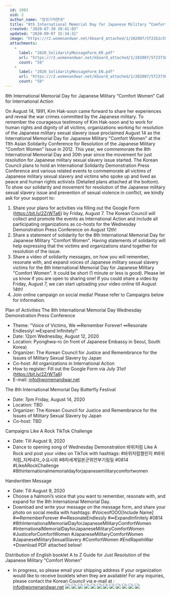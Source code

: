 ```yaml
---
  id: 1083
  uid: 2
  author_name: "정의기억연대"
  title: "8th International Memorial Day for Japanese Military “Comfort Women” Call for International Action"
  created: "2020-07-30 20:41:03"
  updated: "2020-09-07 15:34:31"
  image: "https://r2.womenandwar.net/kboard_attached/1/202007/5f22b1c55268a5004270.jpg"
  attachments: 
    - 
      label: "2020_SolidarityMessageForm_KR.pdf"
      url: "https://r2.womenandwar.net/kboard_attached/1/202007/5f23736b3851f4805116.pdf"
      count: "58"
    - 
      label: "2020_SolidarityMessageForm_EN.pdf"
      url: "https://r2.womenandwar.net/kboard_attached/1/202007/5f23736b3876b4275383.pdf"
      count: "58"
---
```

8th International Memorial Day for Japanese Military “Comfort Women” Call for International Action

On August 14, 1991, Kim Hak-soon came forward to share her experiences and reveal the war crimes committed by the Japanese military. To remember the courageous testimony of Kim Hak-soon and to work for human rights and dignity of all victims, organizations working for resolution of the Japanese military sexual slavery issue proclaimed August 14 as the International Memorial Day for Japanese Military "Comfort Women" at the 11th Asian Solidarity Conference for Resolution of the Japanese Military "Comfort Women" Issue in 2012. This year, we commemorate the 8th International Memorial Day and 30th year since the movement for just resolution for Japanese military sexual slavery issue started.
The Korean Council plans to hold an International Solidarity Demonstration Press Conference and various related events to commemorate all victims of Japanese military sexual slavery and victims who spoke up and lived as peace and human rights activists (Detailed plans attached at the bottom). To show our solidarity and movement for resolution of the Japanese military sexual slavery issue and prevention of sexual violence in conflict, we kindly ask for your support to:

1. Share your plans for activities via filling out the Google Form (https://bit.ly/2ZrWTa6) by Friday, August 7. The Korean Council will collect and promote the events as International Action and include all participating organizations as co-hosts for the Wednesday Demonstration Press Conference on August 12th!
2. Share a statement of solidarity for the 8th International Memorial Day for Japanese Military "Comfort Women". Having statements of solidarity will help expressing that the victims and organizations stand together for resolution of the issue.
3. Share a video of solidarity messages, on how you will remember, resonate with, and expand voices of Japanese military sexual slavery victims for the 8th International Memorial Day for Japanese Military "Comfort Women". It could be short (1 minute or less is good). Please let us know if you are open to sharing one! If you could share a video by Friday, August 7, we can start uploading your video online till August 14th! 
4. Join online campaign on social media! Please refer to Campaigns below for information.

Plan of Activities
The 8th International Memorial Day Wednesday Demonstration Press Conference
- Theme: "Voice of Victims, We ∞Remember Forever! ∞Resonate Endlessly! ∞Expand Infinitely!"
- Date: 12pm Wednesday, August 12, 2020
- Location: Pyonghwa-ro (in front of Japanese Embassy in Seoul, South Korea)
- Organizer: The Korean Council for Justice and Remembrance for the Issues of Military Sexual Slavery by Japan
- Co-host: All organizations in International Action 
- How to register: Fill out the Google Form via July 31st! (https://bit.ly/2ZrWTa6)
- E-mail: info@womenandwar.net

The 8th International Memorial Day Butterfly Festival
- Date: 7pm Friday, August 14, 2020
- Location: TBD
- Organizer: The Korean Council for Justice and Remembrance for the Issues of Military Sexual Slavery by Japan
- Co-host: TBD

Campaigns 
Like A Rock TikTok Challenge
- Date: Till August 9, 2020
- Dance to opening song of Wednesday Demonstration 바위처럼 Like A Rock and post your video on TikTok with hashtags: #바위처럼챌린지 #바위처럼_지켜내자_수요시위 #8차세계일본군위안부기림일 #0814 #LikeARockChallenge #8thinternationalmemorialdayforjapanesemilitarycomfortwomen

Handwritten Message
- Date: Till August 9, 2020
- Choose a halmoni’s voice that you want to remember, resonate with, and expand for the 8th International Memorial Day.
- Download and write your message on the message form, and share your photo on social media with hashtags: #VoiceofOOO\[Include Name\] #∞RememberForever #∞ResonateEndlessly #∞ExpandInfinitely #0814 #8thInternationalMemorialDayforJapaneseMilitaryComfortWomen #InternationalMemorialDayforJapaneseMilitaryComfortWomen #JusticeforComfortWomen #JapaneseMilitaryComfortWomen #JapaneseMilitarySexualSlavery #ComfortWomen #EndRapeInWar
\*Download PDF attached below!

Distribution of English booklet A to Z Guide for Just Resolution of the Japanese Military “Comfort Women” 
- In progress, so please email your shipping address if your organization would like to receive booklets when they are available!
For any inquiries, please contact the Korean Council via e-mail at : info@womenandwar.net
 ![](https://r2.womenandwar.net/kboard_attached/1/202007/5f22b1c55268a5004270.jpg) ![](https://r2.womenandwar.net/kboard_attached/1/202007/5f22b1bded5422950598.jpg) ![](https://r2.womenandwar.net/kboard_attached/1/202007/5f22b1b53610f4882579.jpg) ![](https://r2.womenandwar.net/kboard_attached/1/202007/5f22b1aabd1618329832.jpg) ![](https://r2.womenandwar.net/kboard_attached/1/202007/5f22b1a1e92a09868663.jpg) ![](https://r2.womenandwar.net/kboard_attached/1/202007/5f22b197d5c195514790.jpg) ![](https://r2.womenandwar.net/kboard_attached/1/202007/5f22b18fbd56b6385654.jpg) ![](https://r2.womenandwar.net/kboard_attached/1/202007/5f22b184ca70c2719799.jpg) ![](https://r2.womenandwar.net/kboard_attached/1/202007/5f22b17d857d74170117.jpg) ![](https://r2.womenandwar.net/kboard_attached/1/202007/5f22b174c58515931127.jpg) ![](https://r2.womenandwar.net/kboard_attached/1/202007/5f22b1696b0a37609182.jpg) ![](https://r2.womenandwar.net/kboard_attached/1/202008/5f2e398f5d5d51159816.jpg)